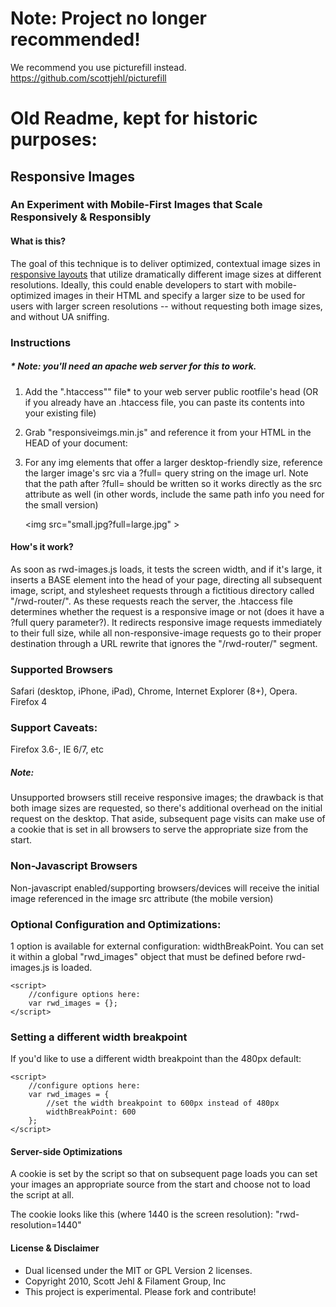 # Note: Project no longer recommended!

We recommend you use picturefill instead. https://github.com/scottjehl/picturefill


















# Old Readme, kept for historic purposes:

## Responsive Images
### An Experiment with Mobile-First Images that Scale Responsively & Responsibly





#### What is this?
The goal of this technique is to deliver optimized, contextual image sizes in [responsive layouts](http://www.alistapart.com/articles/responsive-web-design/) that utilize dramatically different image sizes at different resolutions. Ideally, this could enable developers to start with mobile-optimized images in their HTML and specify a larger size to be used for users with larger screen resolutions -- without requesting both image sizes, and without UA sniffing.


### Instructions 
##### * Note: you'll need an apache web server for this to work.

1. Add the ".htaccess"" file* to your web server public rootfile's head (OR if you already have an .htaccess file, you can paste its contents into your existing file)

2. Grab "responsiveimgs.min.js" and reference it from your HTML in the HEAD of your document:

	<script src="rwd-images/rwd-images.min.js"></script>
	
3. For any img elements that offer a larger desktop-friendly size, reference the larger image's src via a ?full= query string on the image url. Note that the path after ?full= should be written so it works directly as the src attribute as well (in other words, include the same path info you need for the small version)

	&lt;img src="small.jpg?full=large.jpg" &gt;	
	

#### How's it work?
As soon as rwd-images.js loads, it tests the screen width, and if it's large, it inserts a BASE element into the head of your page, directing all subsequent image, script, and stylesheet requests through a fictitious directory called "/rwd-router/". As these requests reach the server, the .htaccess file determines whether the request is a responsive image or not (does it have a ?full query parameter?). It redirects responsive image requests immediately to their full size, while all non-responsive-image requests go to their proper destination through a URL rewrite that ignores the "/rwd-router/" segment. 

### Supported Browsers 
Safari (desktop, iPhone, iPad), Chrome, Internet Explorer (8+), Opera. Firefox 4

### Support Caveats: 
Firefox 3.6-, IE 6/7, etc
##### Note: 
Unsupported browsers still receive responsive images; the drawback is that both image sizes are requested, so there's additional overhead on the initial request on the desktop. That aside, subsequent page visits can make use of a cookie that is set in all browsers to serve the appropriate size from the start.

### Non-Javascript Browsers
Non-javascript enabled/supporting browsers/devices will receive the initial image referenced in the image src attribute (the mobile version)

### Optional Configuration and Optimizations:

1 option is available for external configuration: widthBreakPoint. You can set it within a global "rwd_images" object that must be defined before rwd-images.js is loaded.

	<script>
		//configure options here:
		var rwd_images = {};
	</script>

### Setting a different width breakpoint
If you'd like to use a different width breakpoint than the 480px default:

	<script>
		//configure options here:
		var rwd_images = {
			//set the width breakpoint to 600px instead of 480px
			widthBreakPoint: 600
		};
	</script>


#### Server-side Optimizations
A cookie is set by the script so that on subsequent page loads you can set your images an appropriate source from the start and 
choose not to load the script at all. 

The cookie looks like this (where 1440 is the screen resolution):
"rwd-resolution=1440"

#### License & Disclaimer
 - Dual licensed under the MIT or GPL Version 2 licenses. 
 - Copyright 2010, Scott Jehl & Filament Group, Inc
 - This project is experimental. Please fork and contribute!
